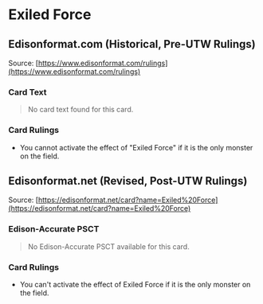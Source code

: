 # Exiled Force

## Edisonformat.com (Historical, Pre-UTW Rulings)

Source: [https://www.edisonformat.com/rulings](https://www.edisonformat.com/rulings)

### Card Text

> No card text found for this card.

### Card Rulings

*   You cannot activate the effect of "Exiled Force" if it is the only monster on the field.

## Edisonformat.net (Revised, Post-UTW Rulings)

Source: [https://edisonformat.net/card?name=Exiled%20Force](https://edisonformat.net/card?name=Exiled%20Force)

### Edison-Accurate PSCT

> No Edison-Accurate PSCT available for this card.

### Card Rulings

*   You can't activate the effect of Exiled Force if it is the only monster on the field.
            
